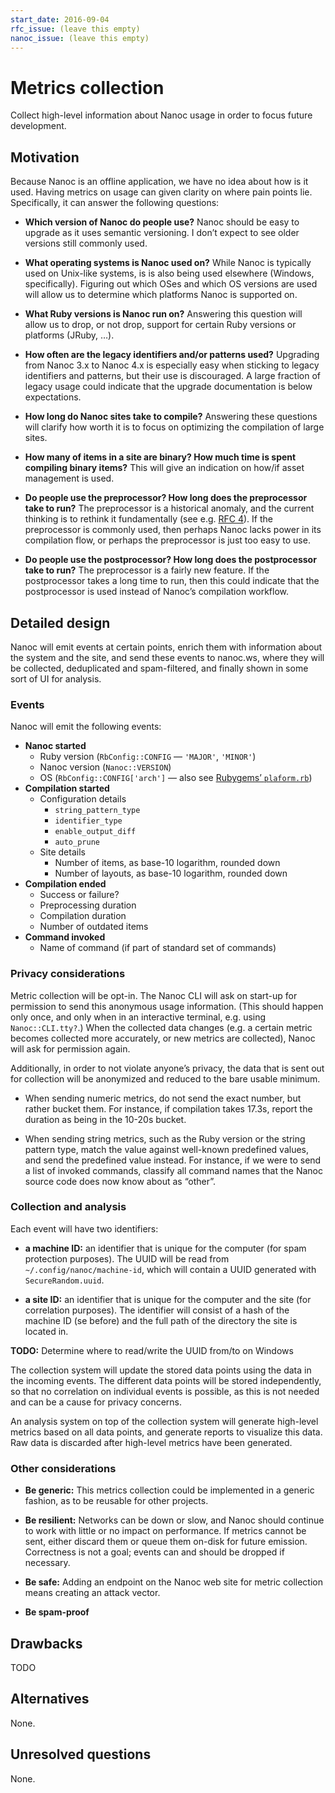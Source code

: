 ```yaml
---
start_date: 2016-09-04
rfc_issue: (leave this empty)
nanoc_issue: (leave this empty)
---
```


# Metrics collection

Collect high-level information about Nanoc usage in order to focus future development.

## Motivation

Because Nanoc is an offline application, we have no idea about how is it used. Having metrics on usage can given  clarity on where pain points lie. Specifically, it can answer the following questions:

* **Which version of Nanoc do people use?** Nanoc should be easy to upgrade as it uses semantic versioning. I don’t expect to see older versions still commonly used.

* **What operating systems is Nanoc used on?** While Nanoc is typically used on Unix-like systems, is is also being used elsewhere (Windows, specifically). Figuring out which OSes and which OS versions are used will allow us to determine which platforms Nanoc is supported on.

* **What Ruby versions is Nanoc run on?** Answering this question will allow us to drop, or not drop, support for certain Ruby versions or platforms (JRuby, …).

* **How often are the legacy identifiers and/or patterns used?** Upgrading from Nanoc 3.x to Nanoc 4.x is especially easy when sticking to legacy identifiers and patterns, but their use is discouraged. A large fraction of legacy usage could indicate that the upgrade documentation is below expectations.

* **How long do Nanoc sites take to compile?** Answering these questions will clarify how worth it is to focus on optimizing the compilation of large sites.

* **How many of items in a site are binary? How much time is spent compiling binary items?** This will give an indication on how/if asset management is used.

* **Do people use the preprocessor? How long does the preprocessor take to run?** The preprocessor is a historical anomaly, and the current thinking is to rethink it fundamentally (see e.g. [RFC 4](https://github.com/nanoc/rfcs/pull/4)). If the preprocessor is commonly used, then perhaps Nanoc lacks power in its compilation flow, or perhaps the preprocessor is just too easy to use.

* **Do people use the postprocessor? How long does the postprocessor take to run?** The preprocessor is a fairly new feature. If the postprocessor takes a long time to run, then this could indicate that the postprocessor is used instead of Nanoc’s compilation workflow.

## Detailed design

Nanoc will emit events at certain points, enrich them with information about the system and the site, and send these events to nanoc.ws, where they will be collected, deduplicated and spam-filtered, and finally shown in some sort of UI for analysis.

### Events

Nanoc will emit the following events:

* **Nanoc started**
  * Ruby version (`RbConfig::CONFIG` — `'MAJOR'`, `'MINOR'`)
  * Nanoc version (`Nanoc::VERSION`)
  * OS (`RbConfig::CONFIG['arch']` — also see [Rubygems’ `plaform.rb`](https://github.com/rubygems/rubygems/blob/v2.6.3/lib/rubygems/platform.rb#L19-L112))
* **Compilation started**
  * Configuration details
    * `string_pattern_type`
    * `identifier_type`
    * `enable_output_diff`
    * `auto_prune`
  * Site details
    * Number of items, as base-10 logarithm, rounded down
    * Number of layouts, as base-10 logarithm, rounded down
* **Compilation ended**
  * Success or failure?
  * Preprocessing duration
  * Compilation duration
  * Number of outdated items
* **Command invoked**
  * Name of command (if part of standard set of commands)

### Privacy considerations

Metric collection will be opt-in. The Nanoc CLI will ask on start-up for permission to send this anonymous usage information. (This should happen only once, and only when in an interactive terminal, e.g. using `Nanoc::CLI.tty?`.) When the collected data changes (e.g. a certain metric becomes collected more accurately, or new metrics are collected), Nanoc will ask for permission again.

Additionally, in order to not violate anyone’s privacy, the data that is sent out for collection will be anonymized and reduced to the bare usable minimum.

* When sending numeric metrics, do not send the exact number, but rather bucket them. For instance, if compilation takes 17.3s, report the duration as being in the 10-20s bucket.

* When sending string metrics, such as the Ruby version or the string pattern type, match the value against well-known predefined values, and send the predefined value instead. For instance, if we were to send a list of invoked commands, classify all command names that the Nanoc source code does now know about as “other”.

### Collection and analysis

Each event will have two identifiers:

* **a machine ID:** an identifier that is unique for the computer (for spam protection purposes). The UUID will be read from `~/.config/nanoc/machine-id`, which will contain a UUID generated with `SecureRandom.uuid`.

* **a site ID:** an identifier that is unique for the computer and the site (for correlation purposes). The identifier will consist of a hash of the machine ID (se before) and the full path of the directory the site is located in.

**TODO:** Determine where to read/write the UUID from/to on Windows

The collection system will update the stored data points using the data in the incoming events. The different data points will be stored independently, so that no correlation on individual events is possible, as this is not needed and can be a cause for privacy concerns.

An analysis system on top of the collection system will generate high-level metrics based on all data points, and generate reports to visualize this data. Raw data is discarded after high-level metrics have been generated.

### Other considerations

* **Be generic:** This metrics collection could be implemented in a generic fashion, as to be reusable for other projects.

* **Be resilient:** Networks can be down or slow, and Nanoc should continue to work with little or no impact on performance. If metrics cannot be sent, either discard them or queue them on-disk for future emission. Correctness is not a goal; events can and should be dropped if necessary.

* **Be safe:** Adding an endpoint on the Nanoc web site for metric collection means creating an attack vector.

* **Be spam-proof**

## Drawbacks

TODO

## Alternatives

None.

## Unresolved questions

None.
